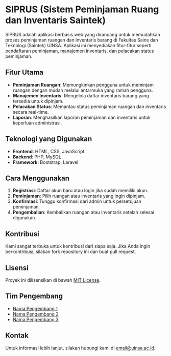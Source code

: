 # SIPRUS (Sistem Peminjaman Ruang dan Inventaris Saintek)

SIPRUS adalah aplikasi berbasis web yang dirancang untuk memudahkan proses peminjaman ruangan dan inventaris barang di Fakultas Sains dan Teknologi (Saintek) UINSA. Aplikasi ini menyediakan fitur-fitur seperti pendaftaran peminjaman, manajemen inventaris, dan pelacakan status peminjaman.

## Fitur Utama
- **Peminjaman Ruangan**: Memungkinkan pengguna untuk meminjam ruangan dengan mudah melalui antarmuka yang ramah pengguna.
- **Manajemen Inventaris**: Mengelola daftar inventaris barang yang tersedia untuk dipinjam.
- **Pelacakan Status**: Memantau status peminjaman ruangan dan inventaris secara real-time.
- **Laporan**: Menghasilkan laporan peminjaman dan inventaris untuk keperluan administrasi.

## Teknologi yang Digunakan
- **Frontend**: HTML, CSS, JavaScript
- **Backend**: PHP, MySQL
- **Framework**: Bootstrap, Laravel

## Cara Menggunakan
1. **Registrasi**: Daftar akun baru atau login jika sudah memiliki akun.
2. **Peminjaman**: Pilih ruangan atau inventaris yang ingin dipinjam.
3. **Konfirmasi**: Tunggu konfirmasi dari admin untuk persetujuan peminjaman.
4. **Pengembalian**: Kembalikan ruangan atau inventaris setelah selesai digunakan.

## Kontribusi
Kami sangat terbuka untuk kontribusi dari siapa saja. Jika Anda ingin berkontribusi, silakan fork repository ini dan buat pull request.

## Lisensi
Proyek ini dilisensikan di bawah [MIT License](LICENSE).

## Tim Pengembang
- [Nama Pengembang 1](https://github.com/nama-pengembang-1)
- [Nama Pengembang 2](https://github.com/nama-pengembang-2)
- [Nama Pengembang 3](https://github.com/nama-pengembang-3)

## Kontak
Untuk informasi lebih lanjut, silakan hubungi kami di [email@uinsa.ac.id](mailto:email@uinsa.ac.id).
